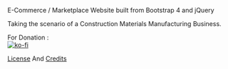 E-Commerce / Marketplace Website built from Bootstrap 4 and jQuery

Taking the scenario of a Construction Materials Manufacturing Business.

For Donation : <br>
[![ko-fi](https://www.ko-fi.com/img/githubbutton_sm.svg)](https://ko-fi.com/ashumeow)

<a href="https://github.com/ashumeow/ecom/blob/master/LICENSE">License</a> And <a href="https://github.com/ashumeow/ecom/blob/master/credits.md">Credits</a>
